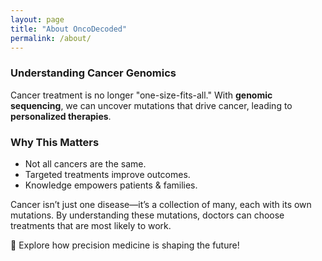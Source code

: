 ```yaml
---
layout: page
title: "About OncoDecoded"
permalink: /about/
---
```


### Understanding Cancer Genomics
Cancer treatment is no longer "one-size-fits-all." With **genomic sequencing**, we can uncover mutations that drive cancer, leading to **personalized therapies**.

### Why This Matters
- Not all cancers are the same.
- Targeted treatments improve outcomes.
- Knowledge empowers patients & families.

Cancer isn’t just one disease—it’s a collection of many, each with its own mutations. By understanding these mutations, doctors can choose treatments that are most likely to work.  

🚀 Explore how precision medicine is shaping the future!
